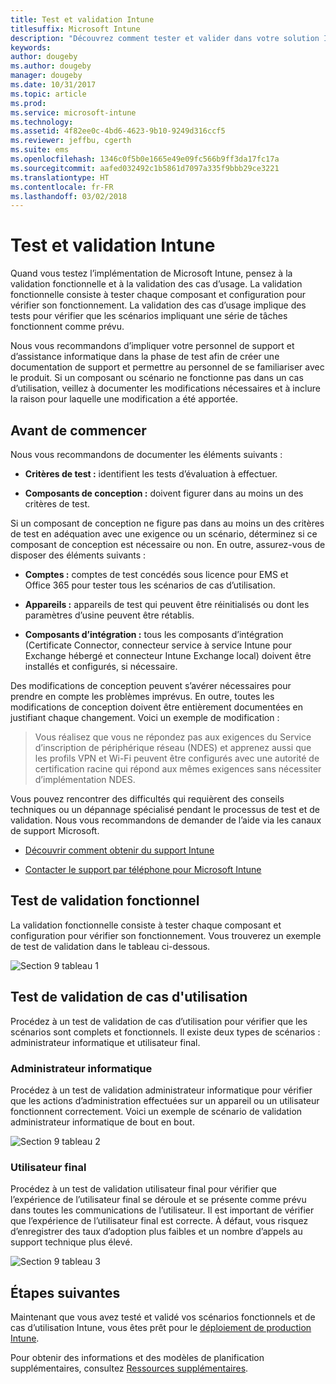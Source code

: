 ```yaml
---
title: Test et validation Intune
titlesuffix: Microsoft Intune
description: "Découvrez comment tester et valider dans votre solution Intune cloud uniquement dans votre environnement."
keywords: 
author: dougeby
ms.author: dougeby
manager: dougeby
ms.date: 10/31/2017
ms.topic: article
ms.prod: 
ms.service: microsoft-intune
ms.technology: 
ms.assetid: 4f82ee0c-4bd6-4623-9b10-9249d316ccf5
ms.reviewer: jeffbu, cgerth
ms.suite: ems
ms.openlocfilehash: 1346c0f5b0e1665e49e09fc566b9ff3da17fc17a
ms.sourcegitcommit: aafed032492c1b5861d7097a335f9bbb29ce3221
ms.translationtype: HT
ms.contentlocale: fr-FR
ms.lasthandoff: 03/02/2018
---
```

# <a name="intune-testing-and-validation"></a>Test et validation Intune

Quand vous testez l’implémentation de Microsoft Intune, pensez à la validation fonctionnelle et à la validation des cas d’usage. La validation fonctionnelle consiste à tester chaque composant et configuration pour vérifier son fonctionnement. La validation des cas d’usage implique des tests pour vérifier que les scénarios impliquant une série de tâches fonctionnent comme prévu. 

Nous vous recommandons d’impliquer votre personnel de support et d’assistance informatique dans la phase de test afin de créer une documentation de support et permettre au personnel de se familiariser avec le produit. Si un composant ou scénario ne fonctionne pas dans un cas d’utilisation, veillez à documenter les modifications nécessaires et à inclure la raison pour laquelle une modification a été apportée.

## <a name="before-you-begin"></a>Avant de commencer

Nous vous recommandons de documenter les éléments suivants :

-   **Critères de test :** identifient les tests d’évaluation à effectuer.

-   **Composants de conception :** doivent figurer dans au moins un des critères de test.

Si un composant de conception ne figure pas dans au moins un des critères de test en adéquation avec une exigence ou un scénario, déterminez si ce composant de conception est nécessaire ou non. En outre, assurez-vous de disposer des éléments suivants :

-   **Comptes :** comptes de test concédés sous licence pour EMS et Office 365 pour tester tous les scénarios de cas d’utilisation.

-   **Appareils :** appareils de test qui peuvent être réinitialisés ou dont les paramètres d’usine peuvent être rétablis.

-   **Composants d’intégration :** tous les composants d’intégration (Certificate Connector, connecteur service à service Intune pour Exchange hébergé et connecteur Intune Exchange local) doivent être installés et configurés, si nécessaire.

Des modifications de conception peuvent s’avérer nécessaires pour prendre en compte les problèmes imprévus. En outre, toutes les modifications de conception doivent être entièrement documentées en justifiant chaque changement. Voici un exemple de modification :

<blockquote>Vous réalisez que vous ne répondez pas aux exigences du Service d’inscription de périphérique réseau (NDES) et apprenez aussi que les profils VPN et Wi-Fi peuvent être configurés avec une autorité de certification racine qui répond aux mêmes exigences sans nécessiter d’implémentation NDES.</blockquote>

Vous pouvez rencontrer des difficultés qui requièrent des conseils techniques ou un dépannage spécialisé pendant le processus de test et de validation. Nous vous recommandons de demander de l’aide via les canaux de support Microsoft.

-   [Découvrir comment obtenir du support Intune](get-support.md)

-   [Contacter le support par téléphone pour Microsoft Intune](/intune-classic/troubleshoot/contact-assisted-phone-support-for-microsoft-intune)

## <a name="functional-validation-testing"></a>Test de validation fonctionnel

La validation fonctionnelle consiste à tester chaque composant et configuration pour vérifier son fonctionnement. Vous trouverez un exemple de test de validation dans le tableau ci-dessous.

![Section 9 tableau 1](./media/section-9-image-1-table.PNG)

## <a name="use-case-validation-testing"></a>Test de validation de cas d'utilisation

Procédez à un test de validation de cas d’utilisation pour vérifier que les scénarios sont complets et fonctionnels. Il existe deux types de scénarios : administrateur informatique et utilisateur final.

### <a name="it-admin"></a>Administrateur informatique

Procédez à un test de validation administrateur informatique pour vérifier que les actions d’administration effectuées sur un appareil ou un utilisateur fonctionnent correctement. Voici un exemple de scénario de validation administrateur informatique de bout en bout.

![Section 9 tableau 2](./media/section-9-image-2-table.PNG)

### <a name="end-user"></a>Utilisateur final

Procédez à un test de validation utilisateur final pour vérifier que l’expérience de l’utilisateur final se déroule et se présente comme prévu dans toutes les communications de l’utilisateur. Il est important de vérifier que l’expérience de l’utilisateur final est correcte. À défaut, vous risquez d’enregistrer des taux d’adoption plus faibles et un nombre d’appels au support technique plus élevé.

![Section 9 tableau 3](./media/section-9-image-3-table.PNG)

## <a name="next-steps"></a>Étapes suivantes

Maintenant que vous avez testé et validé vos scénarios fonctionnels et de cas d’utilisation Intune, vous êtes prêt pour le [déploiement de production Intune](planning-guide-rollout-plan.md).

Pour obtenir des informations et des modèles de planification supplémentaires, consultez [Ressources supplémentaires](planning-guide-resources.md).
